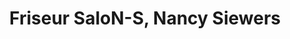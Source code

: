 ---
title: "Friseur SaloN-S, Nancy Siewers"
url: /hoexter/friseur-salon-s-nancy-siewers/
shop: Friseur
---